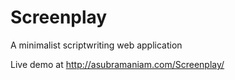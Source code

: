 # Screenplay
A minimalist scriptwriting web application

Live demo at http://asubramaniam.com/Screenplay/
